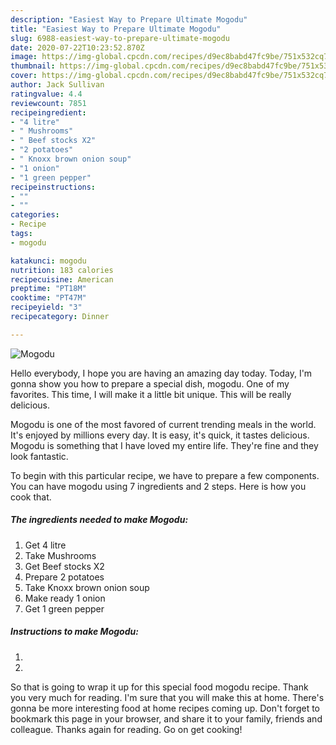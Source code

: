 ```yaml
---
description: "Easiest Way to Prepare Ultimate Mogodu"
title: "Easiest Way to Prepare Ultimate Mogodu"
slug: 6988-easiest-way-to-prepare-ultimate-mogodu
date: 2020-07-22T10:23:52.870Z
image: https://img-global.cpcdn.com/recipes/d9ec8babd47fc9be/751x532cq70/mogodu-recipe-main-photo.jpg
thumbnail: https://img-global.cpcdn.com/recipes/d9ec8babd47fc9be/751x532cq70/mogodu-recipe-main-photo.jpg
cover: https://img-global.cpcdn.com/recipes/d9ec8babd47fc9be/751x532cq70/mogodu-recipe-main-photo.jpg
author: Jack Sullivan
ratingvalue: 4.4
reviewcount: 7851
recipeingredient:
- "4 litre"
- " Mushrooms"
- " Beef stocks X2"
- "2 potatoes"
- " Knoxx brown onion soup"
- "1 onion"
- "1 green pepper"
recipeinstructions:
- ""
- ""
categories:
- Recipe
tags:
- mogodu

katakunci: mogodu 
nutrition: 183 calories
recipecuisine: American
preptime: "PT18M"
cooktime: "PT47M"
recipeyield: "3"
recipecategory: Dinner

---
```



![Mogodu](https://img-global.cpcdn.com/recipes/d9ec8babd47fc9be/751x532cq70/mogodu-recipe-main-photo.jpg)

Hello everybody, I hope you are having an amazing day today. Today, I'm gonna show you how to prepare a special dish, mogodu. One of my favorites. This time, I will make it a little bit unique. This will be really delicious.



Mogodu is one of the most favored of current trending meals in the world. It's enjoyed by millions every day. It is easy, it's quick, it tastes delicious. Mogodu is something that I have loved my entire life. They're fine and they look fantastic.


To begin with this particular recipe, we have to prepare a few components. You can have mogodu using 7 ingredients and 2 steps. Here is how you cook that.

<!--inarticleads1-->

##### The ingredients needed to make Mogodu:

1. Get 4 litre
1. Take  Mushrooms
1. Get  Beef stocks X2
1. Prepare 2 potatoes
1. Take  Knoxx brown onion soup
1. Make ready 1 onion
1. Get 1 green pepper




<!--inarticleads2-->

##### Instructions to make Mogodu:

1. 
1. 




So that is going to wrap it up for this special food mogodu recipe. Thank you very much for reading. I'm sure that you will make this at home. There's gonna be more interesting food at home recipes coming up. Don't forget to bookmark this page in your browser, and share it to your family, friends and colleague. Thanks again for reading. Go on get cooking!
